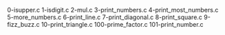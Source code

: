 0-isupper.c 
1-isdigit.c 
2-mul.c 
3-print_numbers.c 
4-print_most_numbers.c 
5-more_numbers.c 
6-print_line.c 
7-print_diagonal.c 
8-print_square.c 
9-fizz_buzz.c
10-print_triangle.c 
100-prime_factor.c 
101-print_number.c
